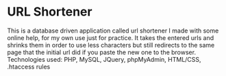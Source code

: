 URL Shortener
=============

This is a database driven application called url shortener I made with some online help, for my own use just for practice. It takes the entered urls and shrinks them in order to use less characters but still redirects to the same page that the initial url did if you paste the new one to the browser.  Technologies used: ﻿PHP, MySQL, JQuery, phpMyAdmin, HTML/CSS, .htaccess rules
